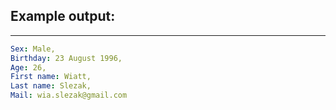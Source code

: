 ## Example output:
<hr>

```yaml
Sex: Male,
Birthday: 23 August 1996,
Age: 26,
First name: Wiatt,
Last name: Slezak,
Mail: wia.slezak@gmail.com
```

